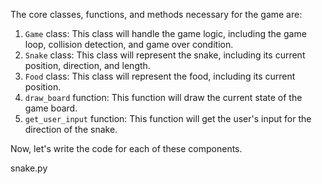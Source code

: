 The core classes, functions, and methods necessary for the game are:

1. `Game` class: This class will handle the game logic, including the game loop, collision detection, and game over condition.
2. `Snake` class: This class will represent the snake, including its current position, direction, and length.
3. `Food` class: This class will represent the food, including its current position.
4. `draw_board` function: This function will draw the current state of the game board.
5. `get_user_input` function: This function will get the user's input for the direction of the snake.

Now, let's write the code for each of these components.

snake.py
